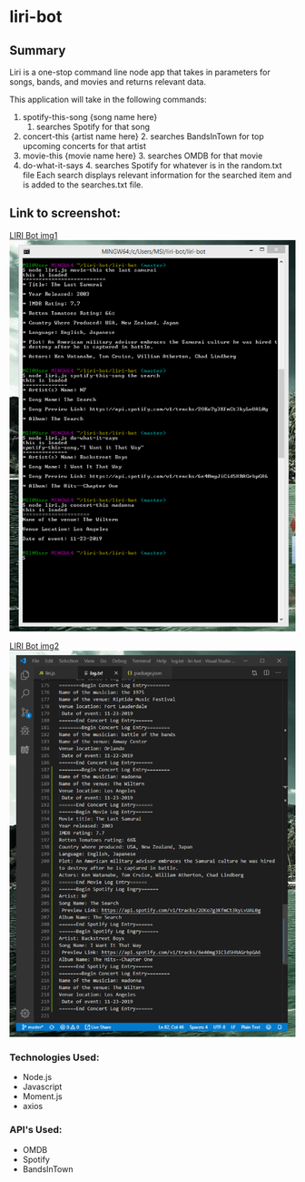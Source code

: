# liri-bot

## Summary
Liri is a one-stop command line node app that takes in parameters for songs, bands, and movies and returns relevant data.

This application will take in the following commands:

1. spotify-this-song {song name here}
    1.  searches Spotify for that song
2. concert-this {artist name here}
    2.  searches BandsInTown for top upcoming concerts for that artist
3. movie-this {movie name here}
    3.  searches OMDB for that movie
4. do-what-it-says
    4.  searches Spotify for whatever is in the random.txt file
Each search displays relevant information for the searched item and is added to the searches.txt file.

## Link to screenshot:
[LIRI Bot img1](https://gyazo.com/050c4f5571381ad252d63f2d466219b0)
![Image description](https://github.com/stsend90/liri-bot/blob/master/images/image2.png)

[LIRI Bot img2](https://gyazo.com/03b99a8cfb4376868b21870ed71bb440)
![Image description](https://github.com/stsend90/liri-bot/blob/master/images/image1.png)
### Technologies Used:
* Node.js
* Javascript
* Moment.js
* axios

### API's Used:
* OMDB
* Spotify
* BandsInTown
